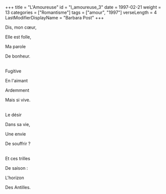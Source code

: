 +++
title = "L'Amoureuse"
id = "l_amoureuse_3"
date = 1997-02-21
weight = 13
categories = ["Romantisme"]
tags = ["amour", "1997"]
verseLength = 4
LastModifierDisplayName = "Barbara Post"
+++

Dis, mon cœur,

Elle est folle,

Ma parole

De bonheur.

 \
Fugitive

En l'aimant

Ardemment

Mais si vive.

 \
Le désir

Dans sa vie,

Une envie

De souffrir ?

 \
Et ces trilles

De saison :

L'horizon

Des Antilles.
